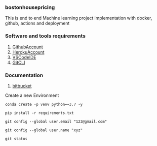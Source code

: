 ### bostonhousepricing
This is end to end Machine learning project implementation with docker, github, actions and deployment

### Software and tools requirements

1. [GithubAccount](https://github.com)
2. [HerokuAccount](https://heroku.com)
3. [VSCodeIDE](https://code.visualstudio.com/)
4. [GitCLI](https://git-scm.com/book/en/v2/Getting-Started-The-Command-Line)

### Documentation
1. [bitbucket](https://bitbucket.org/)


Create a new Environment

```
conda create -p venv python==3.7 -y
```

```
pip install -r requirements.txt
```
```
git config --global user.email "123@gmail.com"
```
```
git config --global user.name "xyz"
```
```
git status
```



